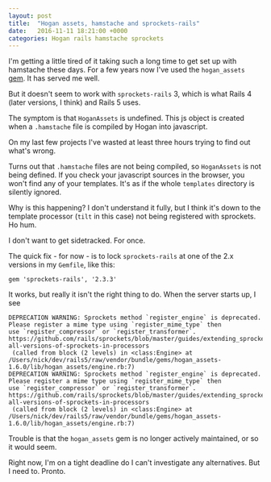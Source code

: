 ```yaml
---
layout: post
title:  "Hogan assets, hamstache and sprockets-rails"
date:   2016-11-11 18:21:00 +0000
categories: Hogan rails hamstache sprockets
---
```


I'm getting a little tired of it taking such a long time to get set up with hamstache these days. For a few years now I've used the `hogan_assets` [gem][1]. It has served me well.

But it doesn't seem to work with `sprockets-rails` 3, which is what Rails 4 (later versions, I think) and Rails 5 uses.

The symptom is that `HoganAssets` is undefined. This js object is created when a `.hamstache` file is compiled by Hogan into javascript.

On my last few projects I've wasted at least three hours trying to find out what's wrong.

Turns out that `.hamstache` files are not being compiled, so `HoganAssets` is not being defined. If you check your javascript sources in the browser, you won't find any of your templates. It's as if the whole `templates` directory is silently ignored.

Why is this happening? I don't understand it fully, but I think it's down to the template processor (`tilt` in this case) not being registered with sprockets. Ho hum.

I don't want to get sidetracked. For once.

The quick fix - for now - is to lock `sprockets-rails` at one of the 2.x versions in my `Gemfile`, like this:

`gem 'sprockets-rails', '2.3.3'`

It works, but really it isn't the right thing to do. When the server starts up, I see

```
DEPRECATION WARNING: Sprockets method `register_engine` is deprecated.
Please register a mime type using `register_mime_type` then
use `register_compressor` or `register_transformer`.
https://github.com/rails/sprockets/blob/master/guides/extending_sprockets.md#supporting-all-versions-of-sprockets-in-processors
 (called from block (2 levels) in <class:Engine> at /Users/nick/dev/rails5/raw/vendor/bundle/gems/hogan_assets-1.6.0/lib/hogan_assets/engine.rb:7)
DEPRECATION WARNING: Sprockets method `register_engine` is deprecated.
Please register a mime type using `register_mime_type` then
use `register_compressor` or `register_transformer`.
https://github.com/rails/sprockets/blob/master/guides/extending_sprockets.md#supporting-all-versions-of-sprockets-in-processors
 (called from block (2 levels) in <class:Engine> at /Users/nick/dev/rails5/raw/vendor/bundle/gems/hogan_assets-1.6.0/lib/hogan_assets/engine.rb:7)

```

Trouble is that the `hogan_assets` gem is no longer actively maintained, or so it would seem.

Right now, I'm on a tight deadline do I can't investigate any alternatives. But I need to. Pronto.

[1]: https://github.com/leshill/hogan_assets
